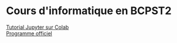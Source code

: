 # Cours d'informatique en BCPST2

[Tutorial Jupyter sur Colab](https://colab.research.google.com/notebooks/basic_features_overview.ipynb)  
[Programme officiel](https://prepas.org/index.php?document=72)  
